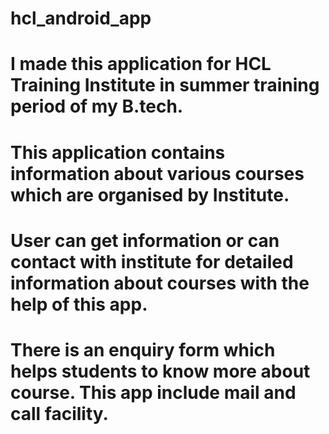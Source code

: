 # hcl_android_app

# I made this application for HCL Training Institute in summer training period of my B.tech.
# This application contains information about various courses which are organised by Institute. 
# User can get information or can contact with institute for detailed information about courses with the help of this app. 
# There is an enquiry form which helps students to know more about course. This app include mail and call facility.
